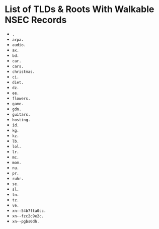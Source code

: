 # List of TLDs & Roots With Walkable NSEC Records

* `.`
* `arpa.`
* `audio.`
* `ax.`
* `bd.`
* `car.`
* `cars.`
* `christmas.`
* `ci.`
* `diet.`
* `dz.`
* `ee.`
* `flowers.`
* `game.`
* `gdn.`
* `guitars.`
* `hosting.`
* `id.`
* `kg.`
* `kz.`
* `lb.`
* `lol.`
* `lr.`
* `mc.`
* `mom.`
* `nu.`
* `pr.`
* `ruhr.`
* `se.`
* `sl.`
* `tn.`
* `tz.`
* `ve.`
* `xn--54b7fta0cc.`
* `xn--fzc2c9e2c.`
* `xn--pgbs0dh.`
